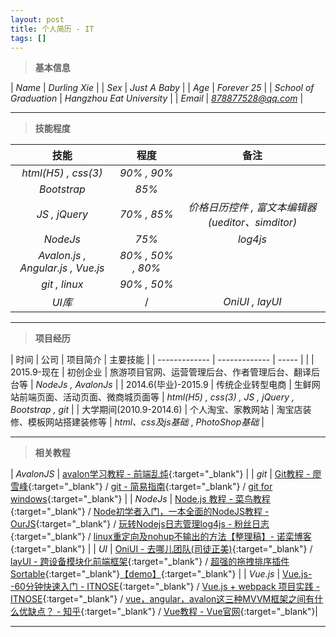 ```yaml
---
layout: post
title: 个人简历 - IT
tags: []
---
```


> **基本信息**

| *Name*      | *Durling Xie* | 
| *Sex*      | *Just A Baby*         | 
| *Age*      | *Forever 25*          |
| *School of Graduation*   | *Hangzhou Eat University*      | 
| *Email*      | *878877528@qq.com* |

***

> **技能程度**

| 技能                      | 程度               | 备注  |
| :-------------:          |:-------------:    | :----:|
| *html(H5) , css(3)*      | *90% , 90%*       |       |
| *Bootstrap*              | *85%*             |       |
| *JS , jQuery*            | *70% , 85%*       | *价格日历控件 , 富文本编辑器(ueditor、simditor)* |
| *NodeJs*                 | *75%*             | *log4js*      |
| *Avalon.js , Angular.js , Vue.js*   | *80% , 50% , 80%*       |       |
| *git , linux*            | *90% , 50%*       |       |
| *UI库*                   |     /              |  *OniUI , layUI*    |

***

> **项目经历**

| 时间           | 公司           | 项目简介  |  主要技能 |
| ------------- | ------------- | ----- |  |
| 2015.9-现在 | 初创企业 | 旅游项目官网、运营管理后台、作者管理后台、翻译后台等 | *NodeJs , AvalonJs*   |
| 2014.6(毕业)-2015.9 | 传统企业转型电商 | 生鲜网站前端页面、活动页面、微商城页面等 | *html(H5) , css(3) , JS , jQuery , Bootstrap , git* |
| 大学期间(2010.9-2014.6)  | 个人淘宝、家教网站    | 淘宝店装修、模板网站搭建装修等  | *html、css及js基础* , *PhotoShop基础* |

***

> **相关教程**

| *AvalonJS* | [avalon学习教程 - 前端乱炖](http://www.html-js.com/article/column/234){:target="_blank"}  |
| *git* |  [Git教程 - 廖雪峰](http://www.liaoxuefeng.com/wiki/0013739516305929606dd18361248578c67b8067c8c017b000){:target="_blank"} / [git - 简易指南](http://www.bootcss.com/p/git-guide/){:target="_blank"} / [git for windows](https://git-for-windows.github.io/){:target="_blank"} |
| *NodeJs* | [Node.js 教程 - 菜鸟教程](http://www.runoob.com/nodejs/nodejs-tutorial.html){:target="_blank"} / [Node初学者入门，一本全面的NodeJS教程 - OurJS](http://ourjs.com/detail/529ca5950cb6498814000005){:target="_blank"} / [玩转Nodejs日志管理log4js - 粉丝日志](http://blog.fens.me/nodejs-log4js/){:target="_blank"} / [linux重定向及nohup不输出的方法【整理稿】- 诺栾博客](http://blog.nuoluan.com/2015/05/20/linux-nohup/){:target="_blank"} |
| *UI* | [OniUI - 去哪儿团队(司徒正美)](http://hotelued.qunar.com/oniui/index.html#!/widgets){:target="_blank"} / [layUI - 跨设备模块化前端框架](http://www.layui.com/){:target="_blank"} / [超强的拖拽排序插件Sortable](http://www.jqcool.net/sortable.html){:target="_blank"}[【demo】](http://www.jqcool.net/demo/201408/sortable/){:target="_blank"} |
| *Vue.js* | [Vue.js--60分钟快速入门 - ITNOSE](http://www.itnose.net/detail/6524500.html){:target="_blank"} / [Vue.js + webpack 项目实践 - ITNOSE](http://www.itnose.net/detail/6304516.html){:target="_blank"} / [vue，angular，avalon这三种MVVM框架之间有什么优缺点？ - 知乎](https://www.zhihu.com/question/27791075){:target="_blank"} / [Vue教程 - Vue官网](http://cn.vuejs.org/guide/index.html){:target="_blank"}|

---




